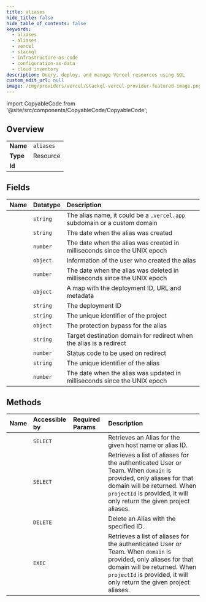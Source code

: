 ```yaml
---
title: aliases
hide_title: false
hide_table_of_contents: false
keywords:
  - aliases
  - aliases
  - vercel    
  - stackql
  - infrastructure-as-code
  - configuration-as-data
  - cloud inventory
description: Query, deploy, and manage Vercel resources using SQL
custom_edit_url: null
image: /img/providers/vercel/stackql-vercel-provider-featured-image.png
---
```


import CopyableCode from '@site/src/components/CopyableCode/CopyableCode';




## Overview
<table><tbody>
<tr><td><b>Name</b></td><td><code>aliases</code></td></tr>
<tr><td><b>Type</b></td><td>Resource</td></tr>
<tr><td><b>Id</b></td><td><CopyableCode code="vercel.aliases.aliases" /></td></tr>
</tbody></table>

## Fields
| Name | Datatype | Description |
|:-----|:---------|:------------|
| <CopyableCode code="alias" /> | `string` | The alias name, it could be a `.vercel.app` subdomain or a custom domain |
| <CopyableCode code="created" /> | `string` | The date when the alias was created |
| <CopyableCode code="createdAt" /> | `number` | The date when the alias was created in milliseconds since the UNIX epoch |
| <CopyableCode code="creator" /> | `object` | Information of the user who created the alias |
| <CopyableCode code="deletedAt" /> | `number` | The date when the alias was deleted in milliseconds since the UNIX epoch |
| <CopyableCode code="deployment" /> | `object` | A map with the deployment ID, URL and metadata |
| <CopyableCode code="deploymentId" /> | `string` | The deployment ID |
| <CopyableCode code="projectId" /> | `string` | The unique identifier of the project |
| <CopyableCode code="protectionBypass" /> | `object` | The protection bypass for the alias |
| <CopyableCode code="redirect" /> | `string` | Target destination domain for redirect when the alias is a redirect |
| <CopyableCode code="redirectStatusCode" /> | `number` | Status code to be used on redirect |
| <CopyableCode code="uid" /> | `string` | The unique identifier of the alias |
| <CopyableCode code="updatedAt" /> | `number` | The date when the alias was updated in milliseconds since the UNIX epoch |
## Methods
| Name | Accessible by | Required Params | Description |
|:-----|:--------------|:----------------|:------------|
| <CopyableCode code="get_alias" /> | `SELECT` | <CopyableCode code="idOrAlias, teamId" /> | Retrieves an Alias for the given host name or alias ID. |
| <CopyableCode code="list_aliases" /> | `SELECT` | <CopyableCode code="teamId" /> | Retrieves a list of aliases for the authenticated User or Team. When `domain` is provided, only aliases for that domain will be returned. When `projectId` is provided, it will only return the given project aliases. |
| <CopyableCode code="delete_alias" /> | `DELETE` | <CopyableCode code="aliasId, teamId" /> | Delete an Alias with the specified ID. |
| <CopyableCode code="_list_aliases" /> | `EXEC` | <CopyableCode code="teamId" /> | Retrieves a list of aliases for the authenticated User or Team. When `domain` is provided, only aliases for that domain will be returned. When `projectId` is provided, it will only return the given project aliases. |
